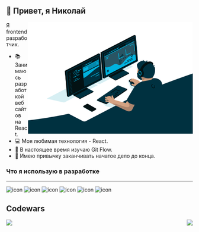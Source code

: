 ## 👋 Привет, я Николай
<img align="right" alt="GIF" src="https://raw.githubusercontent.com/Ferenandios/Ferenandios/main/code.gif" width="445" height="300" />

Я frontend разработчик. 

- 📚 Занимаюсь разработкой веб сайтов на React.
- 💻 Моя любимая технология - React.
- 🌱 В настоящее время изучаю Git Flow.
- 🎨 Имею привычку заканчивать начатое дело до конца.

### Что я использую в разработке
---

![icon](https://img.icons8.com/?size=32&id=20909&format=png)
![icon](https://img.icons8.com/?size=32&id=21278&format=png)
![icon](https://img.icons8.com/?size=32&id=108784&format=png)
![icon](https://img.icons8.com/?size=32&id=uJM6fQYqDaZK&format=png)
![icon](https://img.icons8.com/?size=32&id=NfbyHexzVEDk&format=png)
![icon](https://img.icons8.com/?size=32&id=jD-fJzVguBmw&format=png)
## Codewars
<div>
  <img align="left" src='https://www.codewars.com/users/Ferenandios/badges/large' />
  <a href="https://kolyanv.t.me"><img align="right" src='https://img.shields.io/badge/Telegram-2CA5E0?style=for-the-badge&logo=telegram&logoColor=white' height="40" /></a>
</div>
